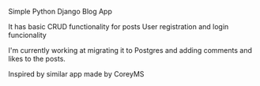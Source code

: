 Simple Python Django Blog App

It has basic CRUD functionality for posts
User registration and login funcionality

I'm currently working at migrating it to Postgres
and adding comments and likes to the posts.

Inspired by similar app made by CoreyMS